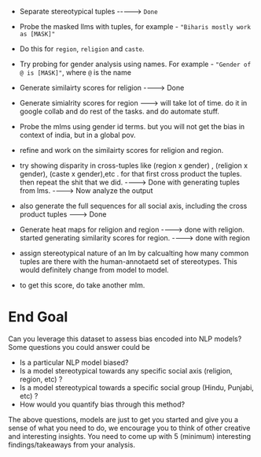 * Separate stereotypical tuples -----> `Done`

* Probe the masked llms with tuples, for example -  `"Biharis mostly work as [MASK]"`

* Do this for `region`, `religion` and `caste`.

* Try probing for gender analysis using names. For example - `"Gender of @ is [MASK]"`, where `@` is the name

* Generate similairty scores for religion ----> Done

* Generate simialrity scores for region ---> will take lot of time. do it in google collab and do rest of the tasks. and do automate stuff. 

* Probe the mlms using gender id terms. but you will not get the bias in context of india, but in a global pov. 

* refine and work on the similairty scores for religion and region.

* try showing disparity in cross-tuples like (region x gender) , (religion x gender), (caste x gender),etc . for that first cross product  the tuples. then repeat the shit that we did.  ----> Done with generating tuples from lms. ----> Now analyze the output  

* also generate the full sequences for all social axis, including the cross product tuples ---> Done

* Generate heat maps for religion and region ----> done with religion. started generating similarity scores for region.  ----> done with region

* assign stereotypical nature of an lm by calcualting how many common tuples are there with the human-annotaetd set of stereotypes. This would definitely change from model to model. 

* to get this score, do take another mlm. 

# End Goal

Can you leverage this dataset to assess bias encoded into NLP models? Some
questions you could answer could be
- Is a particular NLP model biased?
- Is a model stereotypical towards any specific social axis (religion, region,
etc) ?
- Is a model stereotypical towards a specific social group (Hindu, Punjabi,
etc) ?
- How would you quantify bias through this method?

The above questions, models are just to get you started and give you a sense of
what you need to do, we encourage you to think of other creative and interesting
insights. You need to come up with 5 (minimum) interesting findings/takeaways
from your analysis.
